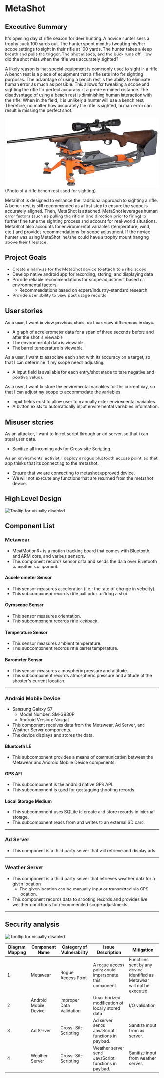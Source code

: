 # MetaShot

## Executive Summary
It's opening day of rifle season for deer hunting. A novice hunter sees a trophy buck 100 yards out. The hunter spent months tweaking his/her scope settings to sight in their rifle at 100 yards. The hunter takes a deep breath and pulls the trigger. The shot misses, and the buck runs off. How did the shot miss when the rifle was accurately sighted?

A likely reason is that special equipment is commonly used to sight in a rifle. A bench rest is a piece of equipment that a rifle sets into for sighting purposes. The advantage of using a bench rest is the ability to eliminate human error as much as possible. This allows for tweaking a scope and sighting the rifle for perfect accuracy at a predetermined distance. The disadvantage of using a bench rest is diminishing human interaction with the rifle. When in the field, it is unlikely a hunter will use a bench rest. Therefore, no matter how accurately the rifle is sighted, human error can result in missing the perfect shot.

<img src="./misc/img/zeroing-in_1_rest.jpg">(Photo of a rifle bench rest used for sighting)

MetaShot is designed to enhance the traditional approach to sighting a rifle. A bench rest is still recommended as a first step to ensure the scope is accurately aligned. Then, MetaShot is attached. MetaShot leverages human error factors (such as pulling the rifle in one direction prior to firing) to further fine tune the sighting process and account for real-world situations. MetaShot also accounts for environmental variables (temperature, wind, etc.) and provides recommendations for scope adjustment. If the novice hunter was using MetaShot, he/she could have a trophy mount hanging above their fireplace.

## Project Goals
* Create a harness for the MetaShot device to attach to a rifle scope
* Develop native android app for recording, storing, and displaying data
* Provide reliable recommendations for scope adjustment based on environmental factors
  - Recommendations based on expert/industry-standard research
* Provide user ability to view past usage records

## User stories


As a user, I want to view previous shots, so I can view differences in days.
* A graph of accelerometer data for a span of three seconds before and after the shot is viewable
* The environmental data is viewable.
* The barrel temperature is viewable.

As a user, I want to associate each shot with its accuracy on a target, so that I can determine if my scope needs adjusting.
* A input field is available for each entry/shot made to take negative and positive values.

As a user, I want to store the enviremental variables for the current day, so that I can adjust my scope to accommodate the variables.
* Input fields exist to allow user to manually enter enviremental variables.
* A button exists to automatically input enviremental variables information.

## Misuser stories
As an attacker, I want to Inject script through an ad server, so that i can steal user data.
* Sanitize all incoming ads for Cross-site Scripting.

As an enviremental activist, I deploy a rogue bluetooth access point, so that app thinks that its connecting to the metashot.
* Ensure that we are connecting to metashot approved device.
* We will not execute any functions that are returned from the metashot device.

## High Level Design
![Tooltip for visually disabled](https://www.lucidchart.com/publicSegments/view/f299fef4-df7a-4128-8ee8-1a863f3d3661/image.png)

## Component List
### Metawear
* MeatMotionR+ is a motion tracking board that comes with Bluetooth, and ARM core, and various sensors.
* This component records sensor data and sends the data over Bluetooth to another component.

#### Accelerometer Sensor
* This sensor measures acceleration (i.e.: the rate of change in velocity).
* This subcomponent records rifle pull prior to firing a shot.

#### Gyroscope Sensor
* This sensor measures orientation.
* This subcomponent records rifle kickback.

#### Temperature Sensor
* This sensor measures ambient temperature.
* This subcomponent records rifle barrel temperature.

#### Barometer Sensor
* This sensor measures atmospheric pressure and altitude.
* This subcomponent records atmospheric pressure and altitude of the shooter's current location.

---

### Android Mobile Device
* Samsung Galaxy S7
  - Model Number: SM-G930P
  - Android Version: Nougat
* This component receives data from the Metawear, Ad Server, and Weather Server components.
* The device displays and stores the data.

#### Bluetooth LE
* This subcomponent provides a means of communication between the Metawear and Android Mobile Device components.

#### GPS API
* This subcomponent is the android native GPS API.
* This subcomponent is used for geotagging shooting records.

#### Local Storage Medium
* This subcomponent uses SQLite to create and store records in internal storage.
* This subcomponent reads from and writes to an external SD card.

---

### Ad Server
* This component is a third party server that will retrieve and display ads.

---

### Weather Server
* This component is a third party server that retrieves weather data for a given location.
  - The given location can be manually input or transmitted via GPS location.
* This component records data to shooting records and provides live weather conditions for recommended scope adjustments.

---

## Security analysis
![Tooltip for visually disabled](https://www.lucidchart.com/publicSegments/view/9ef6d7c9-9bbc-4ee9-ae6e-42d66eacbda0/image.png)

| Diagram Mapping | Component Name | Category of Vulnerability | Issue Description | Mitigation |
|--------|----------------|---------------------------------|-------------------|------------|
| 1 |  Metawear | Rogue Access Point | A rogue access point could impersonate this component. | Functions sent by any device identified as Metawear will not be executed. |
| 2 | Android Mobile Device | Improper Data Validation | Unauthorized modification of locally stored data | I/O validation |
| 3 | Ad Server | Cross-Site Scripting | Ad server sends JavaScript functions in payload. | Sanitize input from ad server. |
| 4 | Weather Server | Cross-Site Scripting | Weather server send JavaScript functions in payload. | Sanitize input from weather server. |
